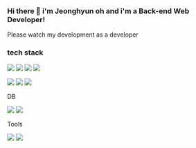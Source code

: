 ### Hi there 👋 i'm Jeonghyun oh and i'm a Back-end Web Developer!

Please watch my development as a developer

### tech stack

<!-- 자바 로고 -->
<img src="https://img.shields.io/badge/java-007396?style=flat-square&logo=java&logoColor=white"/><!-- 스프링 로고 --> <img src="https://img.shields.io/badge/Spring-3DDC84?style=flat-square&logo=Spring&logoColor=white"/><!-- 스프링부트 로고 -->
<img src="https://img.shields.io/badge/SpringBoot-6DB33F?style=flat-square&logo=SpringBoot&logoColor=white"/><!-- json 로고 -->
<img src="https://img.shields.io/badge/JSON-000000?style=flat-square&logo=JSON&logoColor=white"/>

<!-- javascript 로고 -->
<img src="https://img.shields.io/badge/JavaScript-F7DF1E?style=flat-square&logo=JavaScript&logoColor=white"/>
<!-- jQuery 로고 -->
<img src="https://img.shields.io/badge/jQuery-0769AD?style=flat-square&logo=jQuery&logoColor=white"/>
<!-- 톰캣 -->
<img src="https://img.shields.io/badge/ApacheTomcat-F8DC75?style=flat-square&logo=ApacheTomcat&logoColor=white"/>

DB
<!-- 오라클 로고 -->
<img src="https://img.shields.io/badge/Oracle-F80000?style=flat-square&logo=Oracle&logoColor=white"/>
<!-- mariaDB 로고 -->
<img src="https://img.shields.io/badge/MariaDB-003545?style=flat-square&logo=MariaDB&logoColor=white"/>

Tools
<!-- 이클립스 -->
<img src="https://img.shields.io/badge/EclipseIDE-2C2255?style=flat-square&logo=EclipseIDE&logoColor=white"/>
<!-- Visual Studio Code 로고-->
<img src="https://img.shields.io/badge/VisualStudioCode-007ACC?style=flat-square&logo=VisualStudioCode&logoColor=white"/>













<!-- [![Hits](https://hits.seeyoufarm.com/api/count/incr/badge.svg?url=https%3A%2F%2Fgithub.com%2Fdjheksa&count_bg=%23383798&title_bg=%23555555&icon=&icon_color=%23E7E7E7&title=hits&edge_flat=false)](https://hits.seeyoufarm.com) -->
